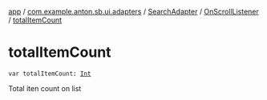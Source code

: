 [app](../../../index.md) / [com.example.anton.sb.ui.adapters](../../index.md) / [SearchAdapter](../index.md) / [OnScrollListener](index.md) / [totalItemCount](./total-item-count.md)

# totalItemCount

`var totalItemCount: `[`Int`](https://kotlinlang.org/api/latest/jvm/stdlib/kotlin/-int/index.html)

Total iten count on list

